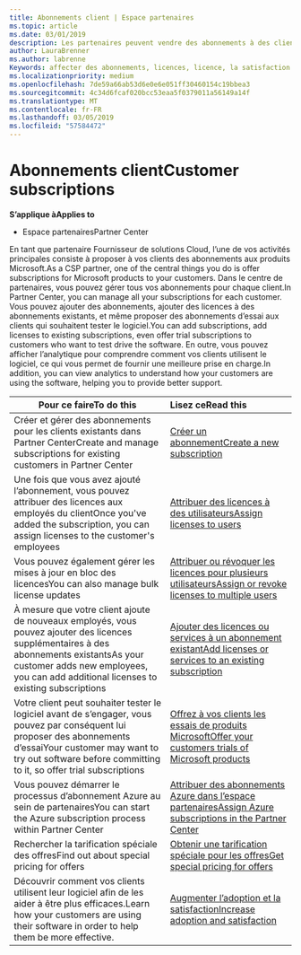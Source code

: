 ```yaml
---
title: Abonnements client | Espace partenaires
ms.topic: article
ms.date: 03/01/2019
description: Les partenaires peuvent vendre des abonnements à des clients et les gérer via l’Espace partenaires.
author: LauraBrenner
ms.author: labrenne
Keywords: affecter des abonnements, licences, licence, la satisfaction des clients, les abonnements Azure
ms.localizationpriority: medium
ms.openlocfilehash: 7de59a66ab53d6e0e6e051ff30460154c19bbea3
ms.sourcegitcommit: 4c34d6fcaf020bcc53eaa5f0379011a56149a14f
ms.translationtype: MT
ms.contentlocale: fr-FR
ms.lasthandoff: 03/05/2019
ms.locfileid: "57584472"
---
```

# <a name="customer-subscriptions"></a><span data-ttu-id="2a558-104">Abonnements client</span><span class="sxs-lookup"><span data-stu-id="2a558-104">Customer subscriptions</span></span>

<span data-ttu-id="2a558-105">**S’applique à**</span><span class="sxs-lookup"><span data-stu-id="2a558-105">**Applies to**</span></span>

-  <span data-ttu-id="2a558-106">Espace partenaires</span><span class="sxs-lookup"><span data-stu-id="2a558-106">Partner Center</span></span>

<span data-ttu-id="2a558-107">En tant que partenaire Fournisseur de solutions Cloud, l’une de vos activités principales consiste à proposer à vos clients des abonnements aux produits Microsoft.</span><span class="sxs-lookup"><span data-stu-id="2a558-107">As a CSP partner, one of the central things you do is offer subscriptions for Microsoft products to your customers.</span></span> <span data-ttu-id="2a558-108">Dans le centre de partenaires, vous pouvez gérer tous vos abonnements pour chaque client.</span><span class="sxs-lookup"><span data-stu-id="2a558-108">In Partner Center, you can manage all your subscriptions for each customer.</span></span> <span data-ttu-id="2a558-109">Vous pouvez ajouter des abonnements, ajouter des licences à des abonnements existants, et même proposer des abonnements d’essai aux clients qui souhaitent tester le logiciel.</span><span class="sxs-lookup"><span data-stu-id="2a558-109">You can add subscriptions, add licenses to existing subscriptions, even offer trial subscriptions to customers who want to test drive the software.</span></span> <span data-ttu-id="2a558-110">En outre, vous pouvez afficher l’analytique pour comprendre comment vos clients utilisent le logiciel, ce qui vous permet de fournir une meilleure prise en charge.</span><span class="sxs-lookup"><span data-stu-id="2a558-110">In addition, you can view analytics to understand how your customers are using the software, helping you to provide better support.</span></span>

|<span data-ttu-id="2a558-111">**Pour ce faire**</span><span class="sxs-lookup"><span data-stu-id="2a558-111">**To do this**</span></span>   |<span data-ttu-id="2a558-112">**Lisez ce**</span><span class="sxs-lookup"><span data-stu-id="2a558-112">**Read this**</span></span>   |
|----------------------|:----------------------|
|<span data-ttu-id="2a558-113">Créer et gérer des abonnements pour les clients existants dans Partner Center</span><span class="sxs-lookup"><span data-stu-id="2a558-113">Create and manage subscriptions for existing customers in Partner Center</span></span>|[<span data-ttu-id="2a558-114">Créer un abonnement</span><span class="sxs-lookup"><span data-stu-id="2a558-114">Create a new subscription</span></span>](create-a-new-subscription.md)|
|<span data-ttu-id="2a558-115">Une fois que vous avez ajouté l’abonnement, vous pouvez attribuer des licences aux employés du client</span><span class="sxs-lookup"><span data-stu-id="2a558-115">Once you've added the subscription, you can assign licenses to the customer's employees</span></span>  |[<span data-ttu-id="2a558-116">Attribuer des licences à des utilisateurs</span><span class="sxs-lookup"><span data-stu-id="2a558-116">Assign licenses to users</span></span>](assign-licenses-to-users.md)|
|<span data-ttu-id="2a558-117">Vous pouvez également gérer les mises à jour en bloc des licences</span><span class="sxs-lookup"><span data-stu-id="2a558-117">You can also manage bulk license updates</span></span>   |[<span data-ttu-id="2a558-118">Attribuer ou révoquer les licences pour plusieurs utilisateurs</span><span class="sxs-lookup"><span data-stu-id="2a558-118">Assign or revoke licenses to multiple users</span></span>](bulk-license-provisioning-for-multiple-users.md)|
|<span data-ttu-id="2a558-119">À mesure que votre client ajoute de nouveaux employés, vous pouvez ajouter des licences supplémentaires à des abonnements existants</span><span class="sxs-lookup"><span data-stu-id="2a558-119">As your customer adds new employees, you can add additional licenses to existing subscriptions</span></span>   |[<span data-ttu-id="2a558-120">Ajouter des licences ou services à un abonnement existant</span><span class="sxs-lookup"><span data-stu-id="2a558-120">Add licenses or services to an existing subscription</span></span>](add-licenses-or-services-to-an-existing-subscription.md)|
|<span data-ttu-id="2a558-121">Votre client peut souhaiter tester le logiciel avant de s’engager, vous pouvez par conséquent lui proposer des abonnements d’essai</span><span class="sxs-lookup"><span data-stu-id="2a558-121">Your customer may want to try out software before committing to it, so offer trial subscriptions</span></span>    |[<span data-ttu-id="2a558-122">Offrez à vos clients les essais de produits Microsoft</span><span class="sxs-lookup"><span data-stu-id="2a558-122">Offer your customers trials of Microsoft products</span></span>](offer-your-customers-trials-of-microsoft-products.md)|
|<span data-ttu-id="2a558-123">Vous pouvez démarrer le processus d’abonnement Azure au sein de partenaires</span><span class="sxs-lookup"><span data-stu-id="2a558-123">You can start the Azure subscription process within Partner Center</span></span>   |[<span data-ttu-id="2a558-124">Attribuer des abonnements Azure dans l’espace partenaires</span><span class="sxs-lookup"><span data-stu-id="2a558-124">Assign Azure subscriptions in the Partner Center</span></span>](assign-azure-subscriptions.md)|
|<span data-ttu-id="2a558-125">Rechercher la tarification spéciale des offres</span><span class="sxs-lookup"><span data-stu-id="2a558-125">Find out about special pricing for offers</span></span>   |[<span data-ttu-id="2a558-126">Obtenir une tarification spéciale pour les offres</span><span class="sxs-lookup"><span data-stu-id="2a558-126">Get special pricing for offers</span></span>](get-special-pricing-for-offers.md)|
|<span data-ttu-id="2a558-127">Découvrir comment vos clients utilisent leur logiciel afin de les aider à être plus efficaces.</span><span class="sxs-lookup"><span data-stu-id="2a558-127">Learn how your customers are using their software in order to help them be more effective.</span></span>   | [<span data-ttu-id="2a558-128">Augmenter l’adoption et la satisfaction</span><span class="sxs-lookup"><span data-stu-id="2a558-128">Increase adoption and satisfaction</span></span>](increasing-adoption-and-satisfaction.md)   | 

































 

 




